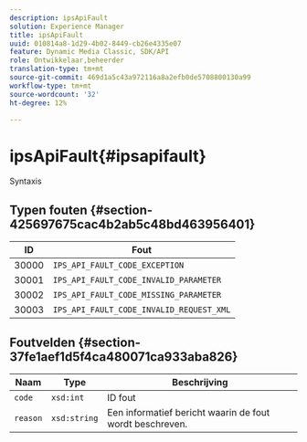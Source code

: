 ```yaml
---
description: ipsApiFault
solution: Experience Manager
title: ipsApiFault
uuid: 010814a8-1d29-4b02-8449-cb26e4335e07
feature: Dynamic Media Classic, SDK/API
role: Ontwikkelaar,beheerder
translation-type: tm+mt
source-git-commit: 469d1a5c43a972116a8a2efb0de5708800130a99
workflow-type: tm+mt
source-wordcount: '32'
ht-degree: 12%

---
```



# ipsApiFault{#ipsapifault}

Syntaxis

## Typen fouten {#section-425697675cac4b2ab5c48bd463956401}

| ID | Fout |
|---|---|
| 30000 | `IPS_API_FAULT_CODE_EXCEPTION` |
| 30001 | `IPS_API_FAULT_CODE_INVALID_PARAMETER` |
| 30002 | `IPS_API_FAULT_CODE_MISSING_PARAMETER` |
| 30003 | `IPS_API_FAULT_CODE_INVALID_REQUEST_XML` |

## Foutvelden {#section-37fe1aef1d5f4ca480071ca933aba826}

| Naam | Type | Beschrijving |
|---|---|---|
| `code` | `xsd:int` | ID fout |
| `reason` | `xsd:string` | Een informatief bericht waarin de fout wordt beschreven. |

